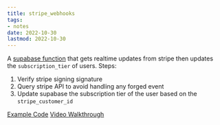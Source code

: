 ```yaml
---
title: stripe_webhooks
tags:
- notes
date: 2022-10-30
lastmod: 2022-10-30
---
```


A [supabase function](https://supabase.com/docs/guides/functions) that gets realtime updates from stripe then updates the `subscription_tier` of users. Steps:

1. Verify stripe signing signature
1. Query stripe API to avoid handling any forged event
1. Update supabase the subscription tier of the user based on the `stripe_customer_id`

[Example Code](https://github.com/dijonmusters/happy-days/blob/main/supabase/functions/stripe-webhooks/index.ts)
[Video Walkthrough](https://www.youtube.com/watch?v=Vzkb42ao1B0&list=PL5S4mPUpp4Ouyw8bMupHgxC3VL9BLZzvV&index=8&t=6390s)

